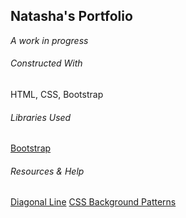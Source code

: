 ## Natasha's Portfolio
*A work in progress*

###### Constructed With
HTML, CSS, Bootstrap

###### Libraries Used
[Bootstrap](https://getbootstrap.com/)

###### Resources & Help
[Diagonal Line](https://programmersportal.com/how-to-draw-a-diagonal-line-using-css/)
[CSS Background Patterns](https://www.magicpattern.design/tools/css-backgrounds)